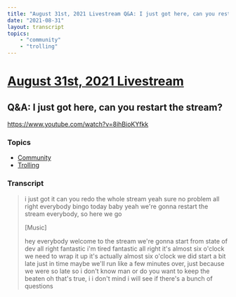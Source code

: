 ```yaml
---
title: "August 31st, 2021 Livestream Q&A: I just got here, can you restart the stream?"
date: "2021-08-31"
layout: transcript
topics:
    - "community"
    - "trolling"
---
```

# [August 31st, 2021 Livestream](../2021-08-31.md)
## Q&A: I just got here, can you restart the stream?
https://www.youtube.com/watch?v=8ihBioKYfkk

### Topics
* [Community](../topics/community.md)
* [Trolling](../topics/trolling.md)

### Transcript

> i just got it can you redo the whole stream yeah sure no problem all right everybody bingo today baby yeah we're gonna restart the stream everybody, so here we go
>
> [Music]
>
> hey everybody welcome to the stream we're gonna start from state of dev all right fantastic i'm tired fantastic all right it's almost six o'clock we need to wrap it up it's actually almost six o'clock we did start a bit late just in time maybe we'll run like a few minutes over, just because we were so late so i don't know man or do you want to keep the beaten oh that's true, i i don't mind i will see if there's a bunch of questions
